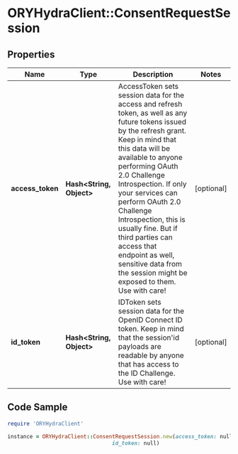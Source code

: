 # ORYHydraClient::ConsentRequestSession

## Properties

Name | Type | Description | Notes
------------ | ------------- | ------------- | -------------
**access_token** | **Hash&lt;String, Object&gt;** | AccessToken sets session data for the access and refresh token, as well as any future tokens issued by the refresh grant. Keep in mind that this data will be available to anyone performing OAuth 2.0 Challenge Introspection. If only your services can perform OAuth 2.0 Challenge Introspection, this is usually fine. But if third parties can access that endpoint as well, sensitive data from the session might be exposed to them. Use with care! | [optional] 
**id_token** | **Hash&lt;String, Object&gt;** | IDToken sets session data for the OpenID Connect ID token. Keep in mind that the session&#39;id payloads are readable by anyone that has access to the ID Challenge. Use with care! | [optional] 

## Code Sample

```ruby
require 'ORYHydraClient'

instance = ORYHydraClient::ConsentRequestSession.new(access_token: null,
                                 id_token: null)
```


